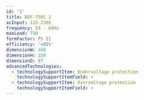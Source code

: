 ```yaml
---
id: '1'
title: BDF-750C 2
acInput: 115-230V
frequency: 50 - 60Hz
maxLoad: 750
formFactor: PS II
efficiency: '>85%'
dimensionW: 160
dimensionH: 150
dimensionD: 87
advancedTechnologies:
  - technologySupportItem: Undervoltage protection
    technologySupportItemField: +
  - technologySupportItem: Overvoltage protection
    technologySupportItemField: +
---
```


